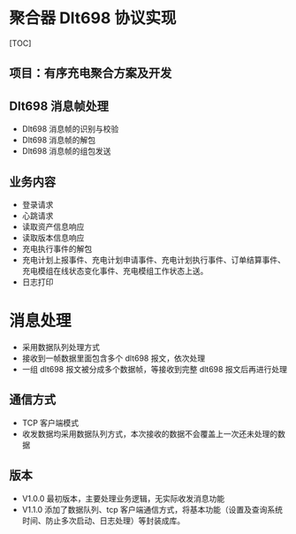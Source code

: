 # 聚合器 Dlt698 协议实现

[TOC]

## 项目：有序充电聚合方案及开发

## Dlt698 消息帧处理

* Dlt698 消息帧的识别与校验
* Dlt698 消息帧的解包
* Dlt698 消息帧的组包发送

## 业务内容

* 登录请求
* 心跳请求
* 读取资产信息响应
* 读取版本信息响应
* 充电执行事件的解包
* 充电计划上报事件、充电计划申请事件、充电计划执行事件、订单结算事件、充电模组在线状态变化事件、充电模组工作状态上送。
* 日志打印

# 消息处理
* 采用数据队列处理方式
* 接收到一帧数据里面包含多个 dlt698 报文，依次处理
* 一组 dlt698 报文被分成多个数据帧，等接收到完整 dlt698 报文后再进行处理

## 通信方式
* TCP 客户端模式
* 收发数据均采用数据队列方式，本次接收的数据不会覆盖上一次还未处理的数据

## 版本
* V1.0.0
  最初版本，主要处理业务逻辑，无实际收发消息功能
* V1.1.0
  添加了数据队列、tcp 客户端通信方式，将基本功能（设置及查询系统时间、防止多次启动、日志处理）等封装成库。

